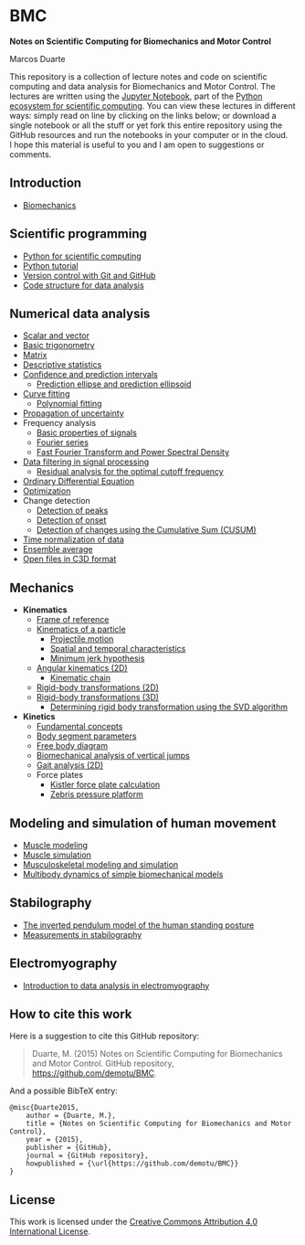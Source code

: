 BMC
===

**Notes on Scientific Computing for Biomechanics and Motor Control**

Marcos Duarte

This repository is a collection of lecture notes and code on scientific computing and data analysis for Biomechanics and Motor Control. The lectures are written using the [Jupyter Notebook](http://jupyter.org/), part of the [Python ecosystem for scientific computing]( http://scipy.org/). You can view these lectures in different ways: simply read on line by clicking on the links below; or download a single notebook or all the stuff or yet fork this entire repository using the GitHub resources and run the notebooks in your computer or in the cloud.  
I hope this material is useful to you and I am open to suggestions or comments. 

Introduction
------------
- [Biomechanics](http://nbviewer.jupyter.org/github/demotu/BMC/blob/master/notebooks/Biomechanics.ipynb)

Scientific programming
----------------------
- [Python for scientific computing](http://nbviewer.jupyter.org/github/demotu/BMC/blob/master/notebooks/PythonForScientificComputing.ipynb)  
- [Python tutorial](http://nbviewer.jupyter.org/github/demotu/BMC/blob/master/notebooks/PythonTutorial.ipynb)
- [Version control with Git and GitHub](http://nbviewer.jupyter.org/github/demotu/BMC/blob/master/notebooks/VersionControlGitGitHub.ipynb)
- [Code structure for data analysis](http://nbviewer.jupyter.org/github/demotu/BMC/blob/master/notebooks/CodeStructure.ipynb)

Numerical data analysis
-----------------------
- [Scalar and vector](http://nbviewer.jupyter.org/github/demotu/BMC/blob/master/notebooks/ScalarVector.ipynb)
- [Basic trigonometry](http://nbviewer.jupyter.org/github/demotu/BMC/blob/master/notebooks/TrigonometryBasics.ipynb)
- [Matrix](http://nbviewer.jupyter.org/github/demotu/BMC/blob/master/notebooks/Matrix.ipynb)  
- [Descriptive statistics](http://nbviewer.jupyter.org/github/demotu/BMC/blob/master/notebooks/Statistics-Descriptive.ipynb)  
- [Confidence and prediction intervals](http://nbviewer.jupyter.org/github/demotu/BMC/blob/master/notebooks/ConfidencePredictionIntervals.ipynb)
  + [Prediction ellipse and prediction ellipsoid](http://nbviewer.jupyter.org/github/demotu/BMC/blob/master/notebooks/PredictionEllipseEllipsoid.ipynb)
- [Curve fitting](http://nbviewer.jupyter.org/github/demotu/BMC/blob/master/notebooks/CurveFitting.ipynb)
  + [Polynomial fitting](http://nbviewer.jupyter.org/github/demotu/BMC/blob/master/notebooks/PolynomialFitting.ipynb)
- [Propagation of uncertainty](http://nbviewer.jupyter.org/github/demotu/BMC/blob/master/notebooks/Propagation%20of%20uncertainty.ipynb)
- Frequency analysis  
  + [Basic properties of signals](http://nbviewer.jupyter.org/github/demotu/BMC/blob/master/notebooks/SignalBasicProperties.ipynb)
  + [Fourier series](http://nbviewer.jupyter.org/github/demotu/BMC/blob/master/notebooks/FourierSeries.ipynb)
  + [Fast Fourier Transform and Power Spectral Density](http://nbviewer.jupyter.org/github/demotu/BMC/blob/master/notebooks/FFTandPSD.ipynb)
- [Data filtering in signal processing](http://nbviewer.jupyter.org/github/demotu/BMC/blob/master/notebooks/DataFiltering.ipynb)
  + [Residual analysis for the optimal cutoff frequency](http://nbviewer.jupyter.org/github/demotu/BMC/blob/master/notebooks/ResidualAnalysis.ipynb)  
- [Ordinary Differential Equation](http://nbviewer.jupyter.org/github/demotu/BMC/blob/master/notebooks/OrdinaryDifferentialEquation.ipynb)  
- [Optimization](http://nbviewer.jupyter.org/github/demotu/BMC/blob/master/notebooks/Optimization.ipynb)  
- Change detection  
  + [Detection of peaks](http://nbviewer.jupyter.org/github/demotu/BMC/blob/master/notebooks/DetectPeaks.ipynb) 
  + [Detection of onset](http://nbviewer.jupyter.org/github/demotu/BMC/blob/master/notebooks/DetectOnset.ipynb)  
  + [Detection of changes using the Cumulative Sum (CUSUM)](http://nbviewer.jupyter.org/github/demotu/BMC/blob/master/notebooks/DetectCUSUM.ipynb)
- [Time normalization of data](http://nbviewer.jupyter.org/github/demotu/BMC/blob/master/notebooks/TimeNormalization.ipynb) 
- [Ensemble average](http://nbviewer.jupyter.org/github/demotu/BMC/blob/master/notebooks/EnsembleAverage.ipynb)
- [Open files in C3D format](http://nbviewer.jupyter.org/github/demotu/BMC/blob/master/notebooks/OpenC3Dfile.ipynb)

Mechanics
---------
- **Kinematics**
  + [Frame of reference](http://nbviewer.jupyter.org/github/demotu/BMC/blob/master/notebooks/ReferenceFrame.ipynb)
  + [Kinematics of a particle](http://nbviewer.jupyter.org/github/demotu/BMC/blob/master/notebooks/KinematicsParticle.ipynb)   
    - [Projectile motion](http://nbviewer.jupyter.org/github/demotu/BMC/blob/master/notebooks/ProjectileMotion.ipynb) 
    - [Spatial and temporal characteristics](http://nbviewer.jupyter.org/github/demotu/BMC/blob/master/notebooks/SpatialTemporalCharacteristcs.ipynb)  
    - [Minimum jerk hypothesis](http://nbviewer.jupyter.org/github/demotu/BMC/blob/master/notebooks/MinimumJerkHypothesis.ipynb)  
  + [Angular kinematics (2D)](http://nbviewer.jupyter.org/github/demotu/BMC/blob/master/notebooks/AngularKinematics2D.ipynb)  
    - [Kinematic chain](http://nbviewer.jupyter.org/github/demotu/BMC/blob/master/notebooks/KinematicChain.ipynb) 
  + [Rigid-body transformations (2D)](http://nbviewer.jupyter.org/github/demotu/BMC/blob/master/notebooks/Transformation2D.ipynb)   
  + [Rigid-body transformations (3D)](http://nbviewer.jupyter.org/github/demotu/BMC/blob/master/notebooks/Transformation3D.ipynb)
    - [Determining rigid body transformation using the SVD algorithm](http://nbviewer.jupyter.org/github/demotu/BMC/blob/master/notebooks/SVDalgorithm.ipynb)
- **Kinetics**
  + [Fundamental concepts](http://nbviewer.jupyter.org/github/demotu/BMC/blob/master/notebooks/KineticsFundamentalConcepts.ipynb)
  + [Body segment parameters](http://nbviewer.jupyter.org/github/demotu/BMC/blob/master/notebooks/BodySegmentParameters.ipynb)
  + [Free body diagram](http://nbviewer.jupyter.org/github/demotu/BMC/blob/master/notebooks/FreeBodyDiagram.ipynb)
  + [Biomechanical analysis of vertical jumps](http://nbviewer.jupyter.org/github/demotu/BMC/blob/master/notebooks/VerticalJump.ipynb)
  + [Gait analysis (2D)](http://nbviewer.jupyter.org/github/demotu/BMC/blob/master/notebooks/GaitAnalysis2D.ipynb)
  + Force plates
    - [Kistler force plate calculation](http://nbviewer.jupyter.org/github/demotu/BMC/blob/master/notebooks/KistlerForcePlateCalculation.ipynb)
    - [Zebris pressure platform](http://nbviewer.jupyter.org/github/demotu/BMC/blob/master/notebooks/ReadZebrisPressurePlatformASCIIfiles.ipynb)

Modeling and simulation of human movement
-----------------------------------------
- [Muscle modeling](http://nbviewer.jupyter.org/github/demotu/BMC/blob/master/notebooks/MuscleModeling.ipynb)  
- [Muscle simulation](http://nbviewer.jupyter.org/github/demotu/BMC/blob/master/notebooks/MuscleSimulation.ipynb)  
- [Musculoskeletal modeling and simulation](http://nbviewer.jupyter.org/github/demotu/BMC/blob/master/notebooks/MusculoskeletaModelingSimulation.ipynb)
- [Multibody dynamics of simple biomechanical models](http://nbviewer.jupyter.org/github/demotu/BMC/blob/master/notebooks/MultibodyDynamics.ipynb)

Stabilography
-------------
- [The inverted pendulum model of the human standing posture](http://nbviewer.jupyter.org/github/demotu/BMC/blob/master/notebooks/IP_Model.ipynb)
- [Measurements in stabilography](http://nbviewer.jupyter.org/github/demotu/BMC/blob/master/notebooks/Stabilography.ipynb)

Electromyography
---------------
- [Introduction to data analysis in electromyography](http://nbviewer.jupyter.org/github/demotu/BMC/blob/master/notebooks/Electromyography.ipynb)

How to cite this work
---------------------

Here is a suggestion to cite this GitHub repository:

> Duarte, M. (2015) Notes on Scientific Computing for Biomechanics and Motor Control. GitHub repository, https://github.com/demotu/BMC.

And a possible BibTeX entry:
```
@misc{Duarte2015,  
    author = {Duarte, M.},  
    title = {Notes on Scientific Computing for Biomechanics and Motor Control},  
    year = {2015},  
    publisher = {GitHub},  
    journal = {GitHub repository},  
    howpublished = {\url{https://github.com/demotu/BMC}}  
}  
```
License
-------
This work is licensed under the [Creative Commons Attribution 4.0 International License](http://creativecommons.org/licenses/by/4.0/).


